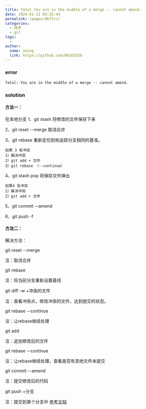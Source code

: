 ```yaml
---
title: fatal You are in the middle of a merge -- cannot amend.
date: 2024-01-21 03:32:44
permalink: /pages/8b77cc/
categories:
  - 技术
  - git
tags:
  - 
author: 
  name: aXing
  link: https://github.com/08163356
---
```

### error

```
fatal: You are in the middle of a merge -- cannot amend.
```

### solution

#### 方法一：



在本地分支
1、git stash 将修改的文件保存下来

2、git reset --merge 取消合并

3、git rebase 重新定位到和追踪分支相同的基准。

```
如果 3 有冲突
1）解决冲突 
2）git add + 文件
3）git rebase （--continue） 
```

4、git stash pop 将保存文件弹出

```
如果4 有冲突
1）解决冲突
2）git add + 文件
```

5、git commit --amend

6、git push -f

#### 方法二：

解决方法：

git reset --merge

注：取消合并

git rebase

注：将当前分支重新设置基线

git diff -w +冲突的文件

注：查看冲突点，修改冲突的文件，达到提交的状态。

git rebase --continue

注：让rebase继续处理

git add

注：追加修改后的文件

git rebase --continue

注：让rebase继续处理，查看是否有其他文件未提交

git commit --amend

注：提交修改后的代码

git push +分支

注：提交到某个分支中
[参考文档](https://blog.csdn.net/auferack/article/details/83991144)